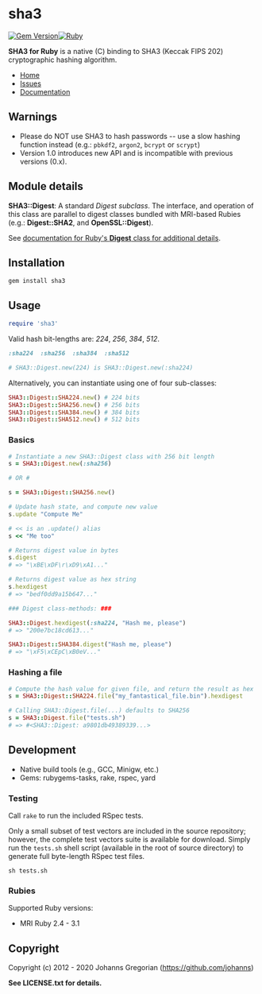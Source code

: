 # sha3  

[![Gem Version](https://badge.fury.io/rb/sha3.svg)](https://badge.fury.io/rb/sha3)[![Ruby](https://github.com/johanns/sha3/actions/workflows/main.yml/badge.svg)](https://github.com/johanns/sha3/actions/workflows/main.yml)

**SHA3 for Ruby** is a native (C) binding to SHA3 (Keccak FIPS 202) cryptographic hashing algorithm.

- [Home](https://github.com/johanns/sha3#readme)
- [Issues](https://github.com/johanns/sha3/issues)
- [Documentation](http://rubydoc.info/gems/sha3/frames)

## Warnings

- Please do NOT use SHA3 to hash passwords -- use a slow hashing function instead (e.g.: `pbkdf2`, `argon2`, `bcrypt` or `scrypt`)
- Version 1.0 introduces new API and is incompatible with previous versions (0.x).

## Module details

**SHA3::Digest**: A standard *Digest* _subclass_. The interface, and operation of this class are parallel to digest classes bundled with MRI-based Rubies (e.g.: **Digest::SHA2**, and **OpenSSL::Digest**).

See [documentation for Ruby's **Digest** class for additional details](http://www.ruby-doc.org/stdlib-2.2.3/libdoc/digest/rdoc/Digest.html).

## Installation

```shell
gem install sha3
```

## Usage

```ruby
require 'sha3'
```

Valid hash bit-lengths are: *224*, *256*, *384*, *512*.

```ruby
:sha224  :sha256  :sha384  :sha512

# SHA3::Digest.new(224) is SHA3::Digest.new(:sha224)
```

Alternatively, you can instantiate using one of four sub-classes:

```ruby
SHA3::Digest::SHA224.new() # 224 bits
SHA3::Digest::SHA256.new() # 256 bits
SHA3::Digest::SHA384.new() # 384 bits
SHA3::Digest::SHA512.new() # 512 bits
```

### Basics

```ruby
# Instantiate a new SHA3::Digest class with 256 bit length
s = SHA3::Digest.new(:sha256)

# OR #

s = SHA3::Digest::SHA256.new()

# Update hash state, and compute new value
s.update "Compute Me"

# << is an .update() alias
s << "Me too"

# Returns digest value in bytes
s.digest
# => "\xBE\xDF\r\xD9\xA1..."

# Returns digest value as hex string
s.hexdigest
# => "bedf0dd9a15b647..."

### Digest class-methods: ###

SHA3::Digest.hexdigest(:sha224, "Hash me, please")
# => "200e7bc18cd613..."

SHA3::Digest::SHA384.digest("Hash me, please")
# => "\xF5\xCEpC\xB0eV..."
```

### Hashing a file

```ruby
# Compute the hash value for given file, and return the result as hex
s = SHA3::Digest::SHA224.file("my_fantastical_file.bin").hexdigest

# Calling SHA3::Digest.file(...) defaults to SHA256
s = SHA3::Digest.file("tests.sh")
# => #<SHA3::Digest: a9801db49389339...>
```

## Development

* Native build tools (e.g., GCC, Minigw, etc.)
* Gems: rubygems-tasks, rake, rspec, yard

### Testing

Call ```rake``` to run the included RSpec tests.

Only a small subset of test vectors are included in the source repository; however, the complete test vectors suite is available for download. Simply run the ```tests.sh``` shell script (available in the root of source directory) to generate full byte-length RSpec test files.

  ```sh tests.sh```

### Rubies

Supported Ruby versions:

  - MRI Ruby 2.4 - 3.1



## Copyright

Copyright (c) 2012 - 2020 Johanns Gregorian (https://github.com/johanns)

**See LICENSE.txt for details.**
